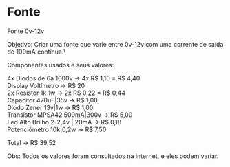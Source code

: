 # Fonte

Fonte 0v-12v

Objetivo: Criar uma fonte que varie entre 0v-12v com uma corrente de saída de 100mA contínua.\

Componentes usados e seus valores:

4x Diodos de 6a 1000v	         -> 4x R$ 1,10 = R$ 4,40\
Display Voltímetro		         -> R$ 20\
2x Resistor 1k 1w			         -> 2x R$ 0,22 = R$ 0,44\
Capacitor 470uF|35v		         -> R$ 1,00\
Diodo Zener 13v|1w		         -> R$ 1,00\
Transistor MPSA42 500mA|300v	 -> R$ 5,00\
Led Alto Brilho 2-2,4v | 20mA  -> R$ 0,18\
Potenciômetro 10k|0,2w         -> R$ 7,50

Total -> R$ 39,52

Obs: Todos os valores foram consultados na internet, e eles podem variar.

